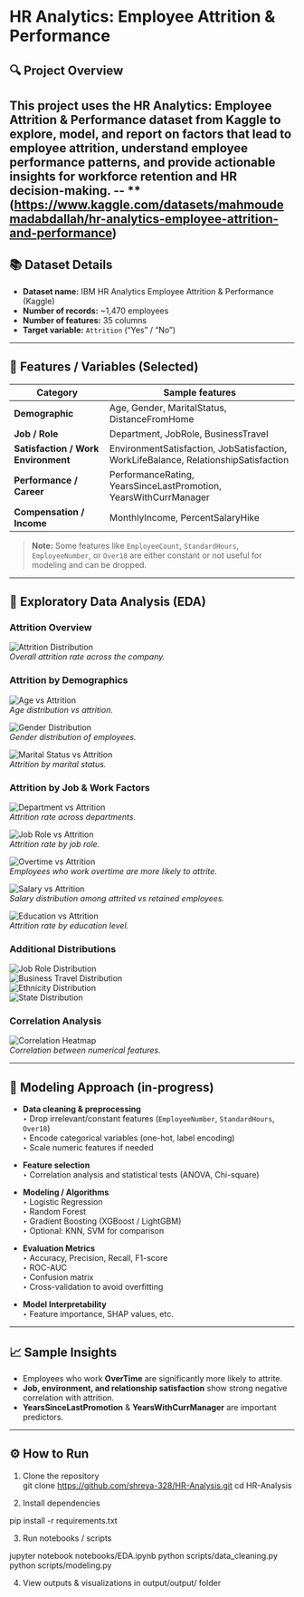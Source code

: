 # HR Analytics: Employee Attrition & Performance

## 🔍 Project Overview
This project uses the **HR Analytics: Employee Attrition & Performance** dataset from Kaggle to explore, model, and report on factors that lead to employee attrition, understand employee performance patterns, and provide actionable insights for workforce retention and HR decision-making.
-- ** (https://www.kaggle.com/datasets/mahmoudemadabdallah/hr-analytics-employee-attrition-and-performance)
---

## 📚 Dataset Details
- **Dataset name:** IBM HR Analytics Employee Attrition & Performance (Kaggle)  
- **Number of records:** ~1,470 employees  
- **Number of features:** 35 columns  
- **Target variable:** `Attrition` (“Yes” / “No”)  

---

## 🔑 Features / Variables (Selected)

| Category                   | Sample features                                                                 |
|----------------------------|---------------------------------------------------------------------------------|
| **Demographic**            | Age, Gender, MaritalStatus, DistanceFromHome                                   |
| **Job / Role**             | Department, JobRole, BusinessTravel                                            |
| **Satisfaction / Work Environment** | EnvironmentSatisfaction, JobSatisfaction, WorkLifeBalance, RelationshipSatisfaction |
| **Performance / Career**   | PerformanceRating, YearsSinceLastPromotion, YearsWithCurrManager               |
| **Compensation / Income**  | MonthlyIncome, PercentSalaryHike                                               |

> **Note:** Some features like `EmployeeCount`, `StandardHours`, `EmployeeNumber`, or `Over18` are either constant or not useful for modeling and can be dropped.

---

## 🔎 Exploratory Data Analysis (EDA)

### Attrition Overview
![Attrition Distribution](output/output/attr_distribution.png)  
*Overall attrition rate across the company.*

### Attrition by Demographics
![Age vs Attrition](output/output/age_by_attr.png)  
*Age distribution vs attrition.*  

![Gender Distribution](output/output/distri_gender.png)  
*Gender distribution of employees.*  

![Marital Status vs Attrition](output/output/attr_by_marital_status.png)  
*Attrition by marital status.*

### Attrition by Job & Work Factors
![Department vs Attrition](output/output/attr_rate_by_dept.png)  
*Attrition rate across departments.*

![Job Role vs Attrition](output/output/attr_by_job_role.png)  
*Attrition rate by job role.*

![Overtime vs Attrition](output/output/attr_by_overtime.png)  
*Employees who work overtime are more likely to attrite.*

![Salary vs Attrition](output/output/Salary_by_attr.png)  
*Salary distribution among attrited vs retained employees.*

![Education vs Attrition](output/output/attr_rate_by_edu.png)  
*Attrition rate by education level.*

### Additional Distributions
![Job Role Distribution](output/output/Job_role_distri.png)  
![Business Travel Distribution](output/output/distri_business_travel.png)  
![Ethnicity Distribution](output/output/ethinicity_distri.png)  
![State Distribution](output/output/state_distri.png)  

### Correlation Analysis
![Correlation Heatmap](output/output/Correl_heatmap.png)  
*Correlation between numerical features.*

---

## 🤖 Modeling Approach (in-progress)
- **Data cleaning & preprocessing**  
  ‣ Drop irrelevant/constant features (`EmployeeNumber`, `StandardHours`, `Over18`)  
  ‣ Encode categorical variables (one-hot, label encoding)  
  ‣ Scale numeric features if needed  

- **Feature selection**  
  ‣ Correlation analysis and statistical tests (ANOVA, Chi-square)  

- **Modeling / Algorithms**  
  ‣ Logistic Regression  
  ‣ Random Forest  
  ‣ Gradient Boosting (XGBoost / LightGBM)  
  ‣ Optional: KNN, SVM for comparison  

- **Evaluation Metrics**  
  ‣ Accuracy, Precision, Recall, F1-score  
  ‣ ROC-AUC  
  ‣ Confusion matrix  
  ‣ Cross-validation to avoid overfitting  

- **Model Interpretability**  
  ‣ Feature importance, SHAP values, etc.

---

## 📈 Sample Insights
- Employees who work **OverTime** are significantly more likely to attrite.  
- **Job, environment, and relationship satisfaction** show strong negative correlation with attrition.  
- **YearsSinceLastPromotion** & **YearsWithCurrManager** are important predictors.  

---

## ⚙️ How to Run
1. Clone the repository  
git clone https://github.com/shreya-328/HR-Analysis.git
cd HR-Analysis


2. Install dependencies

pip install -r requirements.txt


3. Run notebooks / scripts

jupyter notebook notebooks/EDA.ipynb
python scripts/data_cleaning.py
python scripts/modeling.py


4. View outputs & visualizations in output/output/ folder

